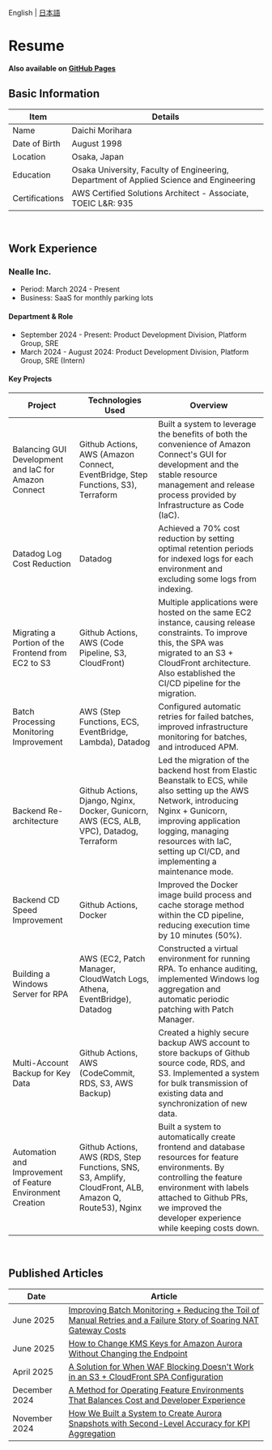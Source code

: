 English | [日本語](README.md)

Resume
======

**Also available on [GitHub Pages](https://daichimorihara.github.io/resume/)**

Basic Information
-------
|Item|Details|
|---|-----|
|Name|Daichi Morihara|
|Date of Birth|August 1998|
|Location|Osaka, Japan|
|Education|Osaka University, Faculty of Engineering, Department of Applied Science and Engineering|
|Certifications|AWS Certified Solutions Architect - Associate, TOEIC L&R: 935|


<br>

Work Experience
-------
### Nealle Inc.
- Period: March 2024 - Present
- Business: SaaS for monthly parking lots

#### Department & Role
- September 2024 - Present: Product Development Division, Platform Group, SRE
- March 2024 - August 2024: Product Development Division, Platform Group, SRE (Intern)


#### Key Projects

|Project|Technologies Used|Overview|
|----|----|--------|
|Balancing GUI Development and IaC for Amazon Connect|Github Actions, AWS (Amazon Connect, EventBridge, Step Functions, S3), Terraform|Built a system to leverage the benefits of both the convenience of Amazon Connect's GUI for development and the stable resource management and release process provided by Infrastructure as Code (IaC).|
|Datadog Log Cost Reduction|Datadog|Achieved a 70% cost reduction by setting optimal retention periods for indexed logs for each environment and excluding some logs from indexing.|
|Migrating a Portion of the Frontend from EC2 to S3|Github Actions, AWS (Code Pipeline, S3, CloudFront)|Multiple applications were hosted on the same EC2 instance, causing release constraints. To improve this, the SPA was migrated to an S3 + CloudFront architecture. Also established the CI/CD pipeline for the migration.|
|Batch Processing Monitoring Improvement|AWS (Step Functions, ECS, EventBridge, Lambda), Datadog|Configured automatic retries for failed batches, improved infrastructure monitoring for batches, and introduced APM.|
|Backend Re-architecture|Github Actions, Django, Nginx, Docker, Gunicorn, AWS (ECS, ALB, VPC), Datadog, Terraform|Led the migration of the backend host from Elastic Beanstalk to ECS, while also setting up the AWS Network, introducing Nginx + Gunicorn, improving application logging, managing resources with IaC, setting up CI/CD, and implementing a maintenance mode.|
|Backend CD Speed Improvement|Github Actions, Docker|Improved the Docker image build process and cache storage method within the CD pipeline, reducing execution time by 10 minutes (50%).|
|Building a Windows Server for RPA|AWS (EC2, Patch Manager, CloudWatch Logs, Athena, EventBridge), Datadog|Constructed a virtual environment for running RPA. To enhance auditing, implemented Windows log aggregation and automatic periodic patching with Patch Manager.|
|Multi-Account Backup for Key Data|Github Actions, AWS (CodeCommit, RDS, S3, AWS Backup)|Created a highly secure backup AWS account to store backups of Github source code, RDS, and S3. Implemented a system for bulk transmission of existing data and synchronization of new data.|
|Automation and Improvement of Feature Environment Creation|Github Actions, AWS (RDS, Step Functions, SNS, S3, Amplify, CloudFront, ALB, Amazon Q, Route53), Nginx|Built a system to automatically create frontend and database resources for feature environments. By controlling the feature environment with labels attached to Github PRs, we improved the developer experience while keeping costs down.|

<br>

Published Articles
-------
|Date|Article|
|---|---|
|June 2025|[Improving Batch Monitoring + Reducing the Toil of Manual Retries and a Failure Story of Soaring NAT Gateway Costs](https://nealle-dev.hatenablog.com/entry/2025/06/27/104521)|
|June 2025|[How to Change KMS Keys for Amazon Aurora Without Changing the Endpoint](https://nealle-dev.hatenablog.com/entry/2025/06/24/154358)|
|April 2025|[A Solution for When WAF Blocking Doesn't Work in an S3 + CloudFront SPA Configuration](https://nealle-dev.hatenablog.com/entry/2025/04/22/114803)|
|December 2024|[A Method for Operating Feature Environments That Balances Cost and Developer Experience](https://nealle-dev.hatenablog.com/entry/2024/12/20/01)|
|November 2024|[How We Built a System to Create Aurora Snapshots with Second-Level Accuracy for KPI Aggregation](https://nealle-dev.hatenablog.com/entry/2024/11/05/100031)|
